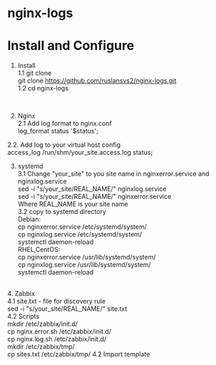 # nginx-logs <br>
# Install and Configure <br>

1. Install  <br>
1.1 git clone <br>
git clone https://github.com/ruslansvs2/nginx-logs.git<br>
1.2 cd nginx-logs
<br>

2. Nginx  <br>
2.1 Add log format to nginx.conf <br>
log_format  status  '$status'; <br>

2.2. Add log to your virtual host config <br>
access_log  /run/shm/your_site.access.log status;
<br>

3. systemd <br>
3.1 Change "your_site" to you site name in nginxerror.service and nginxlog.service <br>
sed -i "s/your_site/REAL_NAME/" nginxlog.service  <br>
sed -i "s/your_site/REAL_NAME/" nginxerror.service <br>
Where REAL_NAME is your site name  <br>
3.2 copy to systemd directory<br>
Debian: <br>
cp nginxerror.service /etc/systemd/system/ <br>
cp nginxlog.service  /etc/systemd/system/ <br>
systemctl daemon-reload <br>
RHEL,CentOS:<br>
cp nginxerror.service /usr/lib/systemd/system/ <br>
cp nginxlog.service  /usr/lib/systemd/system/ <br>
systemctl daemon-reload <br>

<br>
4. Zabbix <br>
4.1 site.txt - file for discovery rule  <br>
sed -i "s/your_site/REAL_NAME/" site.txt <br>
4.2 Scripts <br>
mkdir /etc/zabbix/init.d/<br>
cp nginx.error.sh /etc/zabbix/init.d/<br>
cp nginx.log.sh /etc/zabbix/init.d/ <br>
mkdir /etc/zabbix/tmp/ <br>
cp sites.txt /etc/zabbix/tmp/
4.2 Import template 

